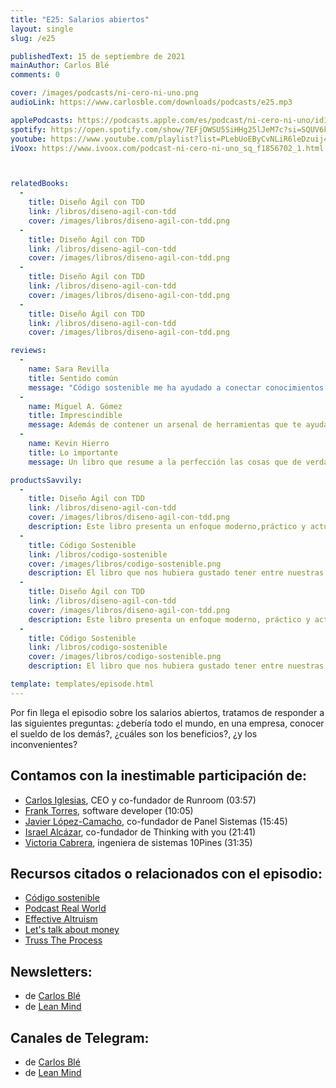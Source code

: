 ```yaml
---
title: "E25: Salarios abiertos"
layout: single
slug: /e25

publishedText: 15 de septiembre de 2021
mainAuthor: Carlos Blé
comments: 0

cover: /images/podcasts/ni-cero-ni-uno.png
audioLink: https://www.carlosble.com/downloads/podcasts/e25.mp3

applePodcasts: https://podcasts.apple.com/es/podcast/ni-cero-ni-uno/id1494641496
spotify: https://open.spotify.com/show/7EFjOWSU5SiHHg25lJeM7c?si=SQUV6kwuTl-dUN4t3QusqA&nd=1
youtube: https://www.youtube.com/playlist?list=PLebUoEByCvNLiR6leDzuij4C0PrjX-0Uq
iVoox: https://www.ivoox.com/podcast-ni-cero-ni-uno_sq_f1856702_1.html



relatedBooks:
  -
    title: Diseño Ágil con TDD
    link: /libros/diseno-agil-con-tdd
    cover: /images/libros/diseno-agil-con-tdd.png
  -
    title: Diseño Ágil con TDD
    link: /libros/diseno-agil-con-tdd
    cover: /images/libros/diseno-agil-con-tdd.png
  -
    title: Diseño Ágil con TDD
    link: /libros/diseno-agil-con-tdd
    cover: /images/libros/diseno-agil-con-tdd.png
  -
    title: Diseño Ágil con TDD
    link: /libros/diseno-agil-con-tdd
    cover: /images/libros/diseno-agil-con-tdd.png

reviews:
  -
    name: Sara Revilla
    title: Sentido común
    message: "Código sostenible me ha ayudado a conectar conocimientos que ni siquiera sabía que tenía. Carlos Blé explica y justifica los conceptos del código sostenible de tal manera que se convierten en sentido común."
  -
    name: Miguel A. Gómez
    title: Imprescindible
    message: Además de contener un arsenal de herramientas que te ayudaran a mejorar tu técnica como developer, es muy ameno. El mejor libro de programación en español que podrás encontrar.
  -
    name: Kevin Hierro
    title: Lo importante
    message: Un libro que resume a la perfección las cosas que de verdad aportan y se aplican en el día a día

productsSavvily:
  -
    title: Diseño Ágil con TDD
    link: /libros/diseno-agil-con-tdd
    cover: /images/libros/diseno-agil-con-tdd.png
    description: Este libro presenta un enfoque moderno,práctico y actualizado de TDD, con diferentes lenguajes de programación, apto para cualquier persona que desarrolle software.
  -
    title: Código Sostenible
    link: /libros/codigo-sostenible
    cover: /images/libros/codigo-sostenible.png
    description: El libro que nos hubiera gustado tener entre nuestras manos cuando estábamos aprendiendo a programar.
  -
    title: Diseño Ágil con TDD
    link: /libros/diseno-agil-con-tdd
    cover: /images/libros/diseno-agil-con-tdd.png
    description: Este libro presenta un enfoque moderno, práctico y actualizado de TDD, con diferentes lenguajes de programación, apto para cualquier persona que desarrolle software.
  -
    title: Código Sostenible
    link: /libros/codigo-sostenible
    cover: /images/libros/codigo-sostenible.png
    description: El libro que nos hubiera gustado tener entre nuestras manos cuando estábamos aprendiendo a programar.

template: templates/episode.html
---
```


   
   
Por fin llega el episodio sobre los salarios abiertos, tratamos de responder a las siguientes preguntas: ¿debería todo el mundo, en una empresa, conocer el sueldo de los demás?, ¿cuáles son los beneficios?, ¿y los inconvenientes? 

## Contamos con la inestimable participación de:


* [Carlos Iglesias](https://www.runroom.com/), CEO y co-fundador de Runroom (03:57)
* [Frank Torres](http://blog.fcnatra.com/), software developer (10:05)
* [Javier López-Camacho](https://www.panel.es/), co-fundador de Panel Sistemas (15:45)
* [Israel Alcázar](https://thinkingwithyou.com/), co-fundador de Thinking with you (21:41)
* [Victoria Cabrera](https://www.10pines.com/), ingeniera de sistemas 10Pines (31:35)


## Recursos citados o relacionados con el episodio:
* [Código sostenible](https://codigosostenible.com)
* [Podcast Real World](https://www.runroom.com/realworld/podcast-realworld-todos-los-episodios)
* [Effective Altruism](http://bit.ly/2NfE2vp)
* [Let's talk about money](https://hbr.org/podcast/2019/10/lets-talk-about-money)
* [Truss The Process](https://www.rework.fm/truss-the-process/)


## Newsletters: 
* de [Carlos Blé](https://www.subscribepage.com/v3z8u6)
* de [Lean Mind](https://www.subscribepage.com/p3v4h5)


## Canales de Telegram: 
* de [Carlos Blé](https://t.me/carlosble)
* de [Lean Mind](https://t.me/leanmind)